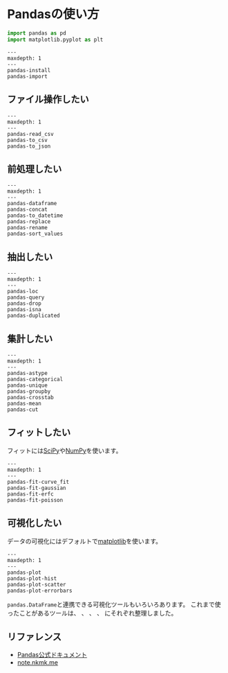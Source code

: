 # Pandasの使い方

```python
import pandas as pd
import matplotlib.pyplot as plt
```

```{toctree}
---
maxdepth: 1
---
pandas-install
pandas-import
```

## ファイル操作したい

```{toctree}
---
maxdepth: 1
---
pandas-read_csv
pandas-to_csv
pandas-to_json
```

## 前処理したい

```{toctree}
---
maxdepth: 1
---
pandas-dataframe
pandas-concat
pandas-to_datetime
pandas-replace
pandas-rename
pandas-sort_values
```

## 抽出したい

```{toctree}
---
maxdepth: 1
---
pandas-loc
pandas-query
pandas-drop
pandas-isna
pandas-duplicated
```

## 集計したい

```{toctree}
---
maxdepth: 1
---
pandas-astype
pandas-categorical
pandas-unique
pandas-groupby
pandas-crosstab
pandas-mean
pandas-cut
```

## フィットしたい

フィットには[SciPy](https://scipy.org/)や[NumPy](https://numpy.org/ja/)を使います。

```{toctree}
---
maxdepth: 1
---
pandas-fit-curve_fit
pandas-fit-gaussian
pandas-fit-erfc
pandas-fit-poisson
```

## 可視化したい

データの可視化にはデフォルトで[matplotlib](https://matplotlib.org/)を使います。

```{toctree}
---
maxdepth: 1
---
pandas-plot
pandas-plot-hist
pandas-plot-scatter
pandas-plot-errorbars
```

``pandas.DataFrame``と連携できる可視化ツールもいろいろあります。
これまで使ったことがあるツールは、
[](../matplotlib/matplotlib-usage.md)、
[](../altair/altair-usage.md)、
[](../plotly/plotly-usage.md)、
[](../hvplot/hvplot-usage.md)
にそれぞれ整理しました。

## リファレンス

- [Pandas公式ドキュメント](https://pandas.pydata.org/docs/)
- [note.nkmk.me](https://note.nkmk.me/pandas/)
